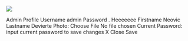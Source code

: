![](Maszyny/Windows/Love/Pasted%20image%2020210729223156.png)

Admin Profile
Username
admin
Password
.
Heeeeeee
Firstname
Neovic
Lastname
Devierte
Photo:
Choose File No file chosen
Current Password:
input current password to save changes
X Close
Save
